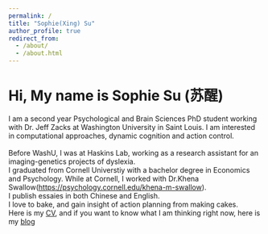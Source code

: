 ```yaml
---
permalink: /
title: "Sophie(Xing) Su"
author_profile: true
redirect_from: 
  - /about/
  - /about.html
---
```


Hi, My name is Sophie Su (苏醒)
======

I am a second year Psychological and Brain Sciences PhD student working with Dr. Jeff Zacks at Washington University in Saint Louis. I am interested in computational approaches, dynamic cognition and action control.  <br/> <br/>
Before WashU, I was at Haskins Lab, working as a research assistant for an imaging-genetics projects of dyslexia. <br/>
I graduated from Cornell Universtiy with a bachelor degree in Economics and Psychology. While at Cornell, I worked with Dr.Khena Swallow(https://psychology.cornell.edu/khena-m-swallow). <br/>
I publish essaies in both Chinese and English. <br/>
I love to bake, and gain insight of action planning from making cakes. <br/>
Here is my [CV](/files/Sophie_Su_CV_2022.pdf), and if you want to know what I am thinking right now, here is my [blog](/_portfolio) 


